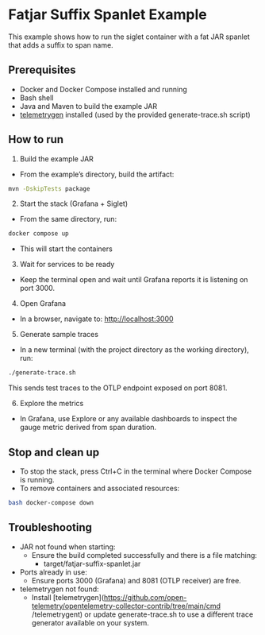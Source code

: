# Fatjar Suffix Spanlet Example

This example shows how to run the siglet container with a fat JAR spanlet that adds a suffix to span name.

## Prerequisites

- Docker and Docker Compose installed and running
- Bash shell
- Java and Maven to build the example JAR
- [telemetrygen](https://github.com/open-telemetry/opentelemetry-collector-contrib/tree/main/cmd/telemetrygent) installed (used by the provided generate-trace.sh script)

## How to run

1) Build the example JAR
- From the example’s directory, build the artifact:
```bash
mvn -DskipTests package
```

2) Start the stack (Grafana + Siglet)
- From the same directory, run:
```bash
docker compose up
```
- This will start the containers

3) Wait for services to be ready
- Keep the terminal open and wait until Grafana reports it is listening on port 3000.

4) Open Grafana
- In a browser, navigate to:
  [http://localhost:3000](http://localhost:3000)

5) Generate sample traces
- In a new terminal (with the project directory as the working directory), run:
```bash
./generate-trace.sh
```
This sends test traces to the OTLP endpoint exposed on port 8081.

6) Explore the metrics
- In Grafana, use Explore or any available dashboards to inspect the gauge metric derived from span duration.

## Stop and clean up

- To stop the stack, press Ctrl+C in the terminal where Docker Compose is running.
- To remove containers and associated resources:
```bash
bash docker-compose down
```

## Troubleshooting

- JAR not found when starting:
  - Ensure the build completed successfully and there is a file matching:
    - target/fatjar-suffix-spanlet.jar
- Ports already in use:
  - Ensure ports 3000 (Grafana) and 8081 (OTLP receiver) are free.
- telemetrygen not found:
  - Install [telemetrygen](https://github.com/open-telemetry/opentelemetry-collector-contrib/tree/main/cmd
    /telemetrygent) or update generate-trace.sh to use a different trace generator available on your system.